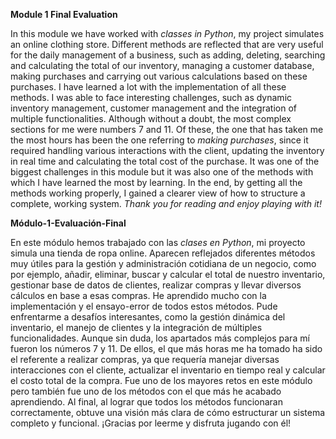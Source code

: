 **Module 1 Final Evaluation**

In this module we have worked with _classes in Python_, my project simulates an online clothing store. Different methods are reflected that are very useful for the daily management of a business, such as adding, deleting, searching and calculating the total of our inventory, managing a customer database, making purchases and carrying out various calculations based on these purchases.
I have learned a lot with the implementation of all these methods. I was able to face interesting challenges, such as dynamic inventory management, customer management and the integration of multiple functionalities. Although without a doubt, the most complex sections for me were numbers 7 and 11. Of these, the one that has taken me the most hours has been the one referring to _making purchases_, since it required handling various interactions with the client, updating the inventory in real time and calculating the total cost of the purchase. It was one of the biggest challenges in this module but it was also one of the methods with which I have learned the most by learning. 
In the end, by getting all the methods working properly, I gained a clearer view of how to structure a complete, working system.
_Thank you for reading and enjoy playing with it!_



**Módulo-1-Evaluación-Final**

En este módulo hemos trabajado con las _clases en Python_, mi proyecto simula una tienda de ropa online. Aparecen reflejados diferentes métodos muy útiles para la gestión y administración cotidiana de un negocio, como por ejemplo, añadir, eliminar, buscar y calcular el total de nuestro inventario, gestionar base de datos de clientes, realizar compras y llevar diversos cálculos en base a esas compras. 
He aprendido mucho con la implementación y el ensayo-error de todos estos métodos. Pude enfrentarme a desafíos interesantes, como la gestión dinámica del inventario, el manejo de clientes y la integración de múltiples funcionalidades. Aunque sin duda, los apartados más complejos para mí fueron los números 7 y 11. De ellos, el que más horas me ha tomado ha sido el referente a realizar compras, ya que requería manejar diversas interacciones con el cliente, actualizar el inventario en tiempo real y calcular el costo total de la compra. Fue uno de los mayores retos en este módulo pero también fue uno de los métodos con el que más he acabado aprendiendo. 
Al final, al lograr que todos los métodos funcionaran correctamente, obtuve una visión más clara de cómo estructurar un sistema completo y funcional.
¡Gracias por leerme y disfruta jugando con él!

